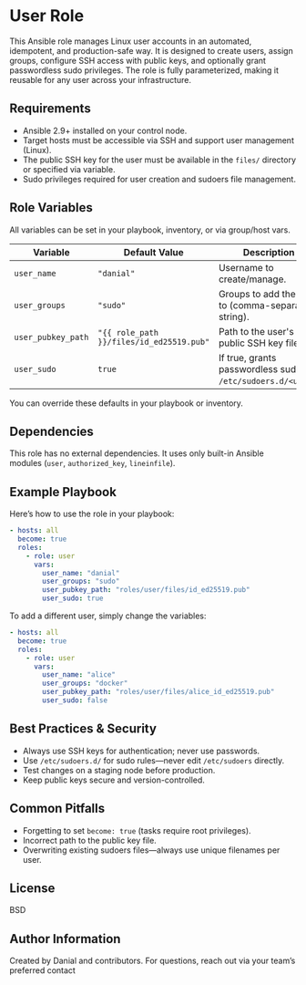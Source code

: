 User Role
=========

This Ansible role manages Linux user accounts in an automated, idempotent, and production-safe way. It is designed to create users, assign groups, configure SSH access with public keys, and optionally grant passwordless sudo privileges. The role is fully parameterized, making it reusable for any user across your infrastructure.

Requirements
------------

- Ansible 2.9+ installed on your control node.
- Target hosts must be accessible via SSH and support user management (Linux).
- The public SSH key for the user must be available in the `files/` directory or specified via variable.
- Sudo privileges required for user creation and sudoers file management.

Role Variables
--------------

All variables can be set in your playbook, inventory, or via group/host vars.

| Variable           | Default Value                                 | Description                                                      |
|--------------------|-----------------------------------------------|------------------------------------------------------------------|
| `user_name`        | `"danial"`                                    | Username to create/manage.                                       |
| `user_groups`      | `"sudo"`                                      | Groups to add the user to (comma-separated string).              |
| `user_pubkey_path` | `"{{ role_path }}/files/id_ed25519.pub"`      | Path to the user's public SSH key file.                          |
| `user_sudo`        | `true`                                        | If true, grants passwordless sudo via `/etc/sudoers.d/<user>`.   |

You can override these defaults in your playbook or inventory.

Dependencies
------------

This role has no external dependencies. It uses only built-in Ansible modules (`user`, `authorized_key`, `lineinfile`).

Example Playbook
----------------

Here’s how to use the role in your playbook:

```yaml
- hosts: all
  become: true
  roles:
    - role: user
      vars:
        user_name: "danial"
        user_groups: "sudo"
        user_pubkey_path: "roles/user/files/id_ed25519.pub"
        user_sudo: true
```

To add a different user, simply change the variables:

```yaml
- hosts: all
  become: true
  roles:
    - role: user
      vars:
        user_name: "alice"
        user_groups: "docker"
        user_pubkey_path: "roles/user/files/alice_id_ed25519.pub"
        user_sudo: false
```

Best Practices & Security
-------------------------

- Always use SSH keys for authentication; never use passwords.
- Use `/etc/sudoers.d/` for sudo rules—never edit `/etc/sudoers` directly.
- Test changes on a staging node before production.
- Keep public keys secure and version-controlled.

Common Pitfalls
---------------

- Forgetting to set `become: true` (tasks require root privileges).
- Incorrect path to the public key file.
- Overwriting existing sudoers files—always use unique filenames per user.

License
-------

BSD

Author Information
------------------

Created by Danial and contributors. For questions, reach out via your team’s preferred contact
